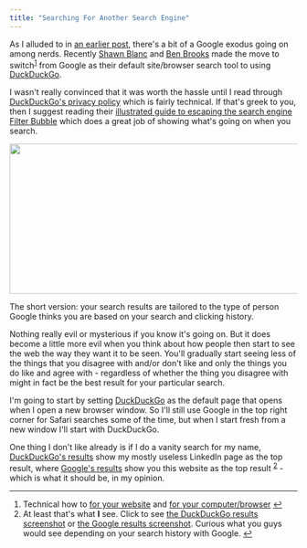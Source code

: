 ```yaml
---
title: "Searching For Another Search Engine"
---
```

<p>As I alluded to in <a href="https://chrisenns.com/2012/01/13/google-exodus/">an earlier post</a>, there's a bit of a Google exodus going on among nerds. Recently <a href="http://shawnblanc.net/">Shawn Blanc</a> and <a href="http://brooksreview.net/">Ben Brooks</a> made the move to switch<sup id="fnref-20039:1"><a href="#fn-20039:1" rel="footnote">1</a></sup> from Google as their default site/browser search tool to using <a href="http://duckduckgo.com">DuckDuckGo</a>.</p>
<p>I wasn't really convinced that it was worth the hassle until I read through <a href="http://duckduckgo.com/privacy.html">DuckDuckGo's privacy policy</a> which is fairly technical. If that's greek to you, then I suggest reading their <a href="http://dontbubble.us/">illustrated guide to escaping the search engine Filter Bubble</a> which does a great job of showing what's going on when you search.</p>
<p><img src="https://chrisenns.com/wp-content/uploads/2012/02/duckduckgoillustratedguide-725x263.png" alt="" title="duckduckgoillustratedguide" width="725" height="263" class="aligncenter size-large wp-image-20040" /></p>
<p>The short version: your search results are tailored to the type of person Google thinks you are based on your search and clicking history.</p>
<p>Nothing really evil or mysterious if you know it's going on. But it does become a little more evil when you think about how people then start to see the web the way they want it to be seen. You'll gradually start seeing less of the things that you disagree with and/or don't like and only the things you do like and agree with - regardless of whether the thing you disagree with might in fact be the best result for your particular search.</p>
<p>I'm going to start by setting <a href="http://duckduckgo.com/">DuckDuckGo</a> as the default page that opens when I open a new browser window. So I'll still use Google in the top right corner for Safari searches some of the time, but when I start fresh from a new window I'll start with DuckDuckGo.</p>
<p>One thing I don't like already is if I do a vanity search for my name, <a href="http://duckduckgo.com/?q=chris+enns">DuckDuckGo's results</a> show my mostly useless LinkedIn page as the top result, where <a href="http://www.google.ca/search?sourceid=chrome&amp;ie=UTF-8&amp;q=chris+enns">Google's results</a> show you this website as the top result <sup id="fnref-20039:2"><a href="#fn-20039:2" rel="footnote">2</a></sup> - which is what it should be, in my opinion.</p>
<div class="footnotes">
<hr />
<ol>
<li id="fn-20039:1">
Technical how to <a href="http://patdryburgh.com/blog/adding-a-custom-duckduckgo-search-bar-to-your-site/">for your website</a> and <a href="http://brooksreview.net/2012/01/duckduckwin/">for your computer/browser</a>&#160;<a href="#fnref-20039:1" rev="footnote">&#8617;</a>
</li>
<li id="fn-20039:2">
At least that's what <strong>I</strong> see. Click to see <a href="https://chrisenns.com/wp-content/uploads/2012/02/DuckDuckGo-Vanity-Search.jpg">the DuckDuckGo results screenshot</a> or <a href="https://chrisenns.com/wp-content/uploads/2012/02/Google-Vanity-Search.jpg">the Google results screenshot</a>. Curious what you guys would see depending on your search history with Google.&#160;<a href="#fnref-20039:2" rev="footnote">&#8617;</a>
</li>
</ol>
</div>
